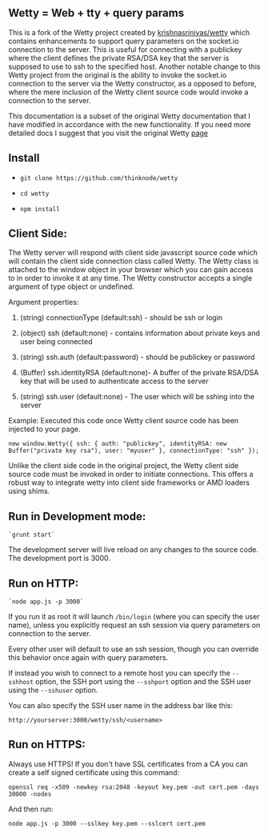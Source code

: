 Wetty = Web + tty + query params
-----------------

This is a fork of the Wetty project created by [krishnasrinivas/wetty](https://github.com/krishnasrinivas/wetty) 
which contains enhancements to support query parameters on the socket.io connection to the server. 
This is useful for connecting with a publickey where the client defines the private RSA/DSA key that the 
server is supposed to use to ssh to the specified host. Another notable change to this Wetty project from the original
is the ability to invoke the socket.io connection to the server via the Wetty constructor, as a opposed to before, 
where the mere inclusion of the Wetty client source code would invoke a connection to the server.

This documentation is a subset of the original Wetty documentation that I have modified in accordance with the 
new functionality. If you need more detailed docs I suggest that you visit the original Wetty [page](https://github.com/krishnasrinivas/wetty)

Install
-------

*  `git clone https://github.com/thinknode/wetty`

*  `cd wetty`

*  `npm install`


Client Side:
-------------------

The Wetty server will respond with client side javascript source code which will contain the client side
connection class called Wetty. The Wetty class is attached to the window object in your browser which you can gain access
to in order to invoke it at any time. The Wetty constructor accepts a single argument of type object or undefined.

Argument properties:

1. (string) connectionType (default:ssh) - should be ssh or login

2. (object) ssh (default:none) - contains information about private keys and user being connected

3. (string) ssh.auth (default:password) - should be publickey or password

4. (Buffer) ssh.identityRSA (default:none)- A buffer of the private RSA/DSA key that will be used to authenticate access to the server

5. (string) ssh.user (default:none) - The user which will be sshing into the server

Example:
Executed this code once Wetty client source code has been injected to your page. 

`new window.Wetty({
        ssh: {
            auth: "publickey",
            identityRSA: new Buffer("private key rsa"),
            user: "myuser"
        },
        connectionType: "ssh"
    });`


Unlike the client side code in the original project, the Wetty client side source code must be invoked in order to initiate connections.
This offers a robust way to integrate wetty into client side frameworks or AMD loaders using shims.

Run in Development mode:
------------------------
    `grunt start`

The development server will live reload on any changes to the source code. 
The development port is 3000.

Run on HTTP:
-----------

    `node app.js -p 3000`

If you run it as root it will launch `/bin/login` (where you can specify
the user name), unless you explicitly request an ssh session via query parameters on connection to the server.

Every other user will default to use an ssh session, though you can override this behavior once again with query parameters.


If instead you wish to connect to a remote host you can specify the
`--sshhost` option, the SSH port using the `--sshport` option and the
SSH user using the `--sshuser` option.

You can also specify the SSH user name in the address bar like this:

  `http://yourserver:3000/wetty/ssh/<username>`

Run on HTTPS:
------------

Always use HTTPS! If you don't have SSL certificates from a CA you can
create a self signed certificate using this command:

  `openssl req -x509 -newkey rsa:2048 -keyout key.pem -out cert.pem -days 30000 -nodes`

And then run:

    node app.js -p 3000 --sslkey key.pem --sslcert cert.pem
